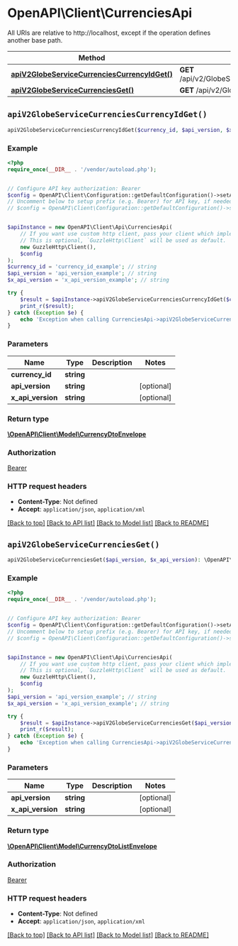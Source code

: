 # OpenAPI\Client\CurrenciesApi

All URIs are relative to http://localhost, except if the operation defines another base path.

| Method | HTTP request | Description |
| ------------- | ------------- | ------------- |
| [**apiV2GlobeServiceCurrenciesCurrencyIdGet()**](CurrenciesApi.md#apiV2GlobeServiceCurrenciesCurrencyIdGet) | **GET** /api/v2/GlobeService/Currencies/{currencyId} |  |
| [**apiV2GlobeServiceCurrenciesGet()**](CurrenciesApi.md#apiV2GlobeServiceCurrenciesGet) | **GET** /api/v2/GlobeService/Currencies |  |


## `apiV2GlobeServiceCurrenciesCurrencyIdGet()`

```php
apiV2GlobeServiceCurrenciesCurrencyIdGet($currency_id, $api_version, $x_api_version): \OpenAPI\Client\Model\CurrencyDtoEnvelope
```



### Example

```php
<?php
require_once(__DIR__ . '/vendor/autoload.php');


// Configure API key authorization: Bearer
$config = OpenAPI\Client\Configuration::getDefaultConfiguration()->setApiKey('Authorization', 'YOUR_API_KEY');
// Uncomment below to setup prefix (e.g. Bearer) for API key, if needed
// $config = OpenAPI\Client\Configuration::getDefaultConfiguration()->setApiKeyPrefix('Authorization', 'Bearer');


$apiInstance = new OpenAPI\Client\Api\CurrenciesApi(
    // If you want use custom http client, pass your client which implements `GuzzleHttp\ClientInterface`.
    // This is optional, `GuzzleHttp\Client` will be used as default.
    new GuzzleHttp\Client(),
    $config
);
$currency_id = 'currency_id_example'; // string
$api_version = 'api_version_example'; // string
$x_api_version = 'x_api_version_example'; // string

try {
    $result = $apiInstance->apiV2GlobeServiceCurrenciesCurrencyIdGet($currency_id, $api_version, $x_api_version);
    print_r($result);
} catch (Exception $e) {
    echo 'Exception when calling CurrenciesApi->apiV2GlobeServiceCurrenciesCurrencyIdGet: ', $e->getMessage(), PHP_EOL;
}
```

### Parameters

| Name | Type | Description  | Notes |
| ------------- | ------------- | ------------- | ------------- |
| **currency_id** | **string**|  | |
| **api_version** | **string**|  | [optional] |
| **x_api_version** | **string**|  | [optional] |

### Return type

[**\OpenAPI\Client\Model\CurrencyDtoEnvelope**](../Model/CurrencyDtoEnvelope.md)

### Authorization

[Bearer](../../README.md#Bearer)

### HTTP request headers

- **Content-Type**: Not defined
- **Accept**: `application/json`, `application/xml`

[[Back to top]](#) [[Back to API list]](../../README.md#endpoints)
[[Back to Model list]](../../README.md#models)
[[Back to README]](../../README.md)

## `apiV2GlobeServiceCurrenciesGet()`

```php
apiV2GlobeServiceCurrenciesGet($api_version, $x_api_version): \OpenAPI\Client\Model\CurrencyDtoListEnvelope
```



### Example

```php
<?php
require_once(__DIR__ . '/vendor/autoload.php');


// Configure API key authorization: Bearer
$config = OpenAPI\Client\Configuration::getDefaultConfiguration()->setApiKey('Authorization', 'YOUR_API_KEY');
// Uncomment below to setup prefix (e.g. Bearer) for API key, if needed
// $config = OpenAPI\Client\Configuration::getDefaultConfiguration()->setApiKeyPrefix('Authorization', 'Bearer');


$apiInstance = new OpenAPI\Client\Api\CurrenciesApi(
    // If you want use custom http client, pass your client which implements `GuzzleHttp\ClientInterface`.
    // This is optional, `GuzzleHttp\Client` will be used as default.
    new GuzzleHttp\Client(),
    $config
);
$api_version = 'api_version_example'; // string
$x_api_version = 'x_api_version_example'; // string

try {
    $result = $apiInstance->apiV2GlobeServiceCurrenciesGet($api_version, $x_api_version);
    print_r($result);
} catch (Exception $e) {
    echo 'Exception when calling CurrenciesApi->apiV2GlobeServiceCurrenciesGet: ', $e->getMessage(), PHP_EOL;
}
```

### Parameters

| Name | Type | Description  | Notes |
| ------------- | ------------- | ------------- | ------------- |
| **api_version** | **string**|  | [optional] |
| **x_api_version** | **string**|  | [optional] |

### Return type

[**\OpenAPI\Client\Model\CurrencyDtoListEnvelope**](../Model/CurrencyDtoListEnvelope.md)

### Authorization

[Bearer](../../README.md#Bearer)

### HTTP request headers

- **Content-Type**: Not defined
- **Accept**: `application/json`, `application/xml`

[[Back to top]](#) [[Back to API list]](../../README.md#endpoints)
[[Back to Model list]](../../README.md#models)
[[Back to README]](../../README.md)
